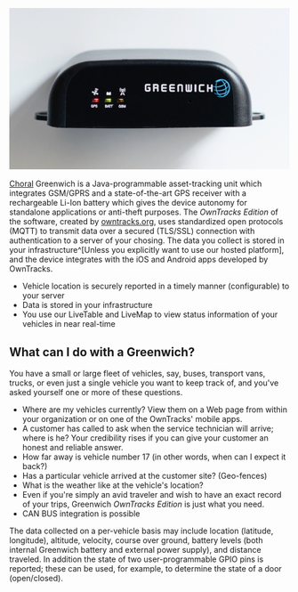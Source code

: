 ![Choral Greenwich](art/greenwich.jpg)

[Choral] Greenwich is a Java-programmable asset-tracking unit which
integrates GSM/GPRS and a state-of-the-art GPS receiver with a rechargeable
Li-Ion battery which gives the device autonomy for standalone applications or
anti-theft purposes. The *OwnTracks Edition* of the software,
created by [owntracks.org][owntracks], uses standardized open protocols
(MQTT) to transmit data over a secured (TLS/SSL) connection with authentication
to a server of your chosing. The data you collect is stored in your
infrastructure^[Unless you explicitly want to use our hosted platform],
and the device integrates with the iOS and Android apps developed by OwnTracks.


* Vehicle location is securely reported in a timely manner (configurable) to your server
* Data is stored in your infrastructure 
* You use our LiveTable and LiveMap to view status information of your vehicles
  in near real-time

## What can I do with a Greenwich?

You have a small or large fleet of vehicles, say, buses, transport vans,
trucks, or even just a single vehicle you want to keep track of, and you've
asked yourself one or more of these questions.

* Where are my vehicles currently? View them on a Web page from within your organization
  or on one of the OwnTracks' mobile apps.
* A customer has called to ask when the service technician will arrive; where is he?
  Your credibility rises if you can give your customer an honest and reliable answer.
* How far away is vehicle number 17 (in other words, when can I expect it back?)
* Has a particular vehicle arrived at the customer site? (Geo-fences)
* What is the weather like at the vehicle's location?
* Even if you're simply an avid traveler and wish to have an exact record of your trips,
  Greenwich _OwnTracks Edition_ is just what you need.
* CAN BUS integration is possible

The data collected on a per-vehicle basis may include location (latitude, longitude), altitude,
velocity, course over ground, battery levels (both internal Greenwich battery and external
power supply), and distance traveled. In addition the state of two user-programmable GPIO pins
is reported; these can be used, for example, to determine the state of a door (open/closed).

[owntracks]: http://owntracks.org
[choral]: http://choral.it
